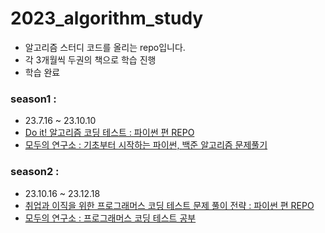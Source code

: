 # 2023_algorithm_study
- 알고리즘 스터디 코드를 올리는 repo입니다.
- 각 3개월씩 두권의 책으로 학습 진행
- 학습 완료
### season1 :
- 23.7.16 ~ 23.10.10
- [Do it! 알고리즘 코딩 테스트 : 파이썬 편 REPO](https://github.com/songye38/2023_algorithm_study/tree/main/%EB%B0%B1%EC%A4%80)
- [모두의 연구소 : 기초부터 시작하는 파이썬, 백준 알고리즘 문제풀기](https://modulabs.co.kr/product/flip2208-12454-2023-06-27-024709/)
### season2 :
- 23.10.16 ~ 23.12.18
- [취업과 이직을 위한 프로그래머스 코딩 테스트 문제 풀이 전략 : 파이썬 편 REPO](https://github.com/songye38/2023_algorithm_study/tree/main/%ED%94%84%EB%A1%9C%EA%B7%B8%EB%9E%98%EB%A8%B8%EC%8A%A4)
- [모두의 연구소 : 프로그래머스 코딩 테스트 공부](https://modulabs.co.kr/product/flip2208-13590-2023-09-20-133700/)



